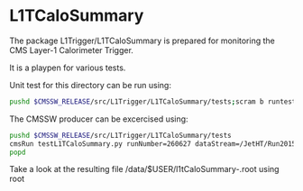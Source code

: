 # L1TCaloSummary

The package L1Trigger/L1TCaloSummary is prepared for monitoring the CMS Layer-1 Calorimeter Trigger.

It is a playpen for various tests.

Unit test for this directory can be run using:

```bash
pushd $CMSSW_RELEASE/src/L1Trigger/L1TCaloSummary/tests;scram b runtests;popd
```

The CMSSW producer can be excercised using:

```bash
pushd $CMSSW_RELEASE/src/L1Trigger/L1TCaloSummary/tests
cmsRun testL1TCaloSummary.py runNumber=260627 dataStream=/JetHT/Run2015D-v1/RAW
popd
```

Take a look at the resulting file /data/$USER/l1tCaloSummary-<runNumber>.root using root

